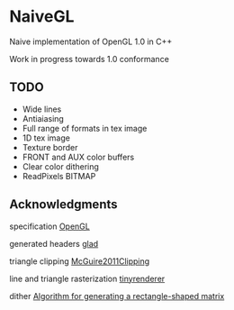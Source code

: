 # NaiveGL

Naive implementation of OpenGL 1.0 in C++

Work in progress towards 1.0 conformance

## TODO

* Wide lines
* Antiaiasing
* Full range of formats in tex image
* 1D tex image
* Texture border
* FRONT and AUX color buffers
* Clear color dithering
* ReadPixels BITMAP

## Acknowledgments

specification [OpenGL](https://registry.khronos.org/OpenGL/specs/gl/glspec10.pdf)

generated headers [glad](https://github.com/Dav1dde/glad)

triangle clipping [McGuire2011Clipping](https://casual-effects.com/research/McGuire2011Clipping/index.html)

line and triangle rasterization [tinyrenderer](https://github.com/ssloy/tinyrenderer)

dither [Algorithm for generating a rectangle-shaped matrix](https://bisqwit.iki.fi/story/howto/dither/jy/)